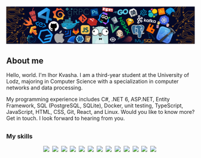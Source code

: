 ![](./assets/languages.png)

## About me

Hello, world. I'm Ihor Kvasha. I am a third-year student at the University of Lodz, majoring in Computer Science with a specialization in computer networks and data processing.

My programming experience includes C#, .NET 6, ASP.NET, Entity Framework, SQL (PostgreSQL, SQLite), Docker, unit testing, TypeScript, JavaScript, HTML, CSS, Git, React, and Linux. Would you like to know more? Get in touch. I look forward to hearing from you.

##

### My skills
<p align="center">
  <img src="https://img.shields.io/badge/c%23-informational?style=for-the-badge&logo=csharp&logoColor=white&color=2aa889"/>&nbsp;
  <img src="https://img.shields.io/badge/javascript-informational?style=for-the-badge&logo=javascript&logoColor=white&color=2aa889"/>&nbsp;
  <img src="https://img.shields.io/badge/typescript-informational?style=for-the-badge&logo=typescript&logoColor=white&color=2aa889"/>&nbsp;
  <img src="https://img.shields.io/badge/html-informational?style=for-the-badge&logo=html5&logoColor=white&color=2aa889"/>&nbsp;
  <img src="https://img.shields.io/badge/css-informational?style=for-the-badge&logo=css3&logoColor=white&color=2aa889"/>&nbsp;
  <img src="https://img.shields.io/badge/docker-informational?style=for-the-badge&logo=docker&logoColor=white&color=2aa889"/>&nbsp;
  <img src="https://img.shields.io/badge/postgresql-informational?style=for-the-badge&logo=postgresql&logoColor=white&color=2aa889"/>&nbsp;
  <img src="https://img.shields.io/badge/mysql-informational?style=for-the-badge&logo=mysql&logoColor=white&color=2aa889"/>&nbsp;
  <img src="https://img.shields.io/badge/sqlite-informational?style=for-the-badge&logo=sqlite&logoColor=white&color=2aa889"/>&nbsp;
  <img src="https://img.shields.io/badge/unit testing-informational?style=for-the-badge&logo=testing-library&logoColor=white&color=2aa889"/>&nbsp;
  <img src="https://img.shields.io/badge/react-informational?style=for-the-badge&logo=react&logoColor=white&color=2aa889"/>&nbsp;
  <img src="https://img.shields.io/badge/git-informational?style=for-the-badge&logo=git&logoColor=white&color=2aa889"/>&nbsp;
  <img src="https://img.shields.io/badge/linux-informational?style=for-the-badge&logo=linux&logoColor=white&color=2aa889"/>&nbsp;
</p>

